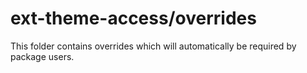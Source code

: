 # ext-theme-access/overrides

This folder contains overrides which will automatically be required by package users.
